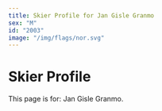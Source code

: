 ```yaml
---
title: Skier Profile for Jan Gisle Granmo
sex: "M"
id: "2003"
image: "/img/flags/nor.svg" 
---
```


# Skier Profile

This page is for: Jan Gisle Granmo.
    